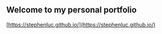 ## Welcome to my personal portfolio

[https://stephenluc.github.io/](https://stephenluc.github.io/) 

